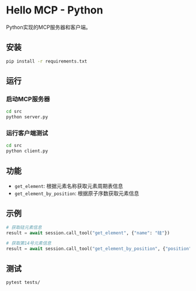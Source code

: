 # Hello MCP - Python

Python实现的MCP服务器和客户端。

## 安装

```bash
pip install -r requirements.txt
```

## 运行

### 启动MCP服务器

```bash
cd src
python server.py
```

### 运行客户端测试

```bash
cd src
python client.py
```

## 功能

- `get_element`: 根据元素名称获取元素周期表信息
- `get_element_by_position`: 根据原子序数获取元素信息

## 示例

```python
# 获取硅元素信息
result = await session.call_tool("get_element", {"name": "硅"})

# 获取第14号元素信息
result = await session.call_tool("get_element_by_position", {"position": 14})
```

## 测试

```bash
pytest tests/
```

